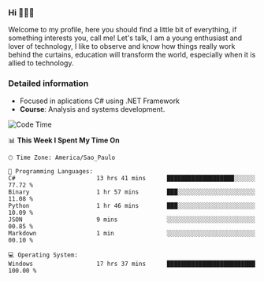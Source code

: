 


### Hi 🙋🏽‍♂️

Welcome to my profile, here you should find a little bit of everything, if something interests you, call me! Let's talk,
I am a young enthusiast and lover of technology, I like to observe and know how things really work behind the curtains, 
education will transform the world, especially when it is allied to technology.

### Detailed information
* Focused in aplications C# using .NET Framework
* **Course**: Analysis and systems development.

<!--START_SECTION:waka-->
![Code Time](http://img.shields.io/badge/Code%20Time-712%20hrs%2016%20mins-blue)

📊 **This Week I Spent My Time On** 

```text
🕑︎ Time Zone: America/Sao_Paulo

💬 Programming Languages: 
C#                       13 hrs 41 mins      ███████████████████░░░░░░   77.72 % 
Binary                   1 hr 57 mins        ███░░░░░░░░░░░░░░░░░░░░░░   11.08 % 
Python                   1 hr 46 mins        ███░░░░░░░░░░░░░░░░░░░░░░   10.09 % 
JSON                     9 mins              ░░░░░░░░░░░░░░░░░░░░░░░░░   00.85 % 
Markdown                 1 min               ░░░░░░░░░░░░░░░░░░░░░░░░░   00.10 % 

💻 Operating System: 
Windows                  17 hrs 37 mins      █████████████████████████   100.00 % 
```


<!--END_SECTION:waka-->


